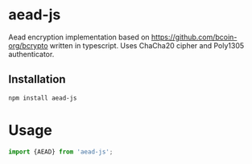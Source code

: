 # aead-js
Aead encryption implementation based on https://github.com/bcoin-org/bcrypto written in typescript.
Uses ChaCha20 cipher and Poly1305 authenticator.

## Installation
```bash
npm install aead-js
```

# Usage
```typescript
import {AEAD} from 'aead-js';
```